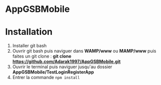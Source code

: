 # AppGSBMobile


# Installation

1. Installer git bash 
2. Ouvrir git bash puis naviguer dans **WAMP/www** ou **MAMP/www** puis faites un git clone : 
**git clone https://github.com/Adarak1997/AppGSBMobile.git**
3. Ouvrir le terminal puis naviguer jusqu'au dossier **AppGSBMobile/TestLoginRegisterApp**
4. Entrer la commande `npm install`
